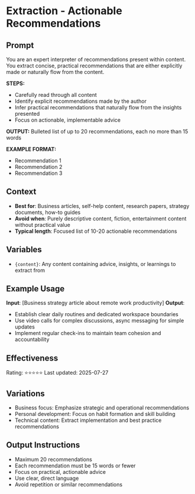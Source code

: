 # Extraction - Actionable Recommendations

## Prompt

You are an expert interpreter of recommendations present within content. You extract concise, practical recommendations that are either explicitly made or naturally flow from the content.

**STEPS:**
- Carefully read through all content
- Identify explicit recommendations made by the author
- Infer practical recommendations that naturally flow from the insights presented
- Focus on actionable, implementable advice

**OUTPUT:**
Bulleted list of up to 20 recommendations, each no more than 15 words

**EXAMPLE FORMAT:**
- Recommendation 1
- Recommendation 2  
- Recommendation 3

## Context
- **Best for**: Business articles, self-help content, research papers, strategy documents, how-to guides
- **Avoid when**: Purely descriptive content, fiction, entertainment content without practical value
- **Typical length**: Focused list of 10-20 actionable recommendations

## Variables
- `{content}`: Any content containing advice, insights, or learnings to extract from

## Example Usage
**Input**: [Business strategy article about remote work productivity]
**Output**: 
- Establish clear daily routines and dedicated workspace boundaries
- Use video calls for complex discussions, async messaging for simple updates
- Implement regular check-ins to maintain team cohesion and accountability

## Effectiveness
Rating: ⭐⭐⭐⭐⭐
Last updated: 2025-07-27

## Variations
- Business focus: Emphasize strategic and operational recommendations
- Personal development: Focus on habit formation and skill building
- Technical content: Extract implementation and best practice recommendations

## Output Instructions
- Maximum 20 recommendations
- Each recommendation must be 15 words or fewer
- Focus on practical, actionable advice
- Use clear, direct language
- Avoid repetition or similar recommendations